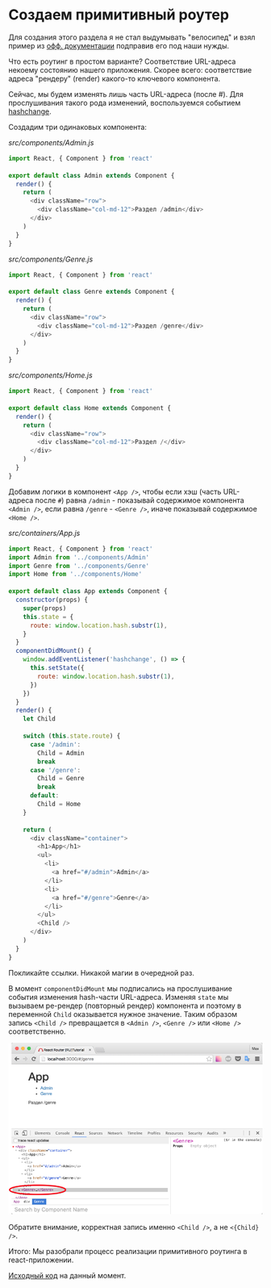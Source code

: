 # Создаем примитивный роутер

Для создания этого раздела я не стал выдумывать "велосипед" и взял пример из [офф. документации](https://github.com/reactjs/react-router/blob/latest/docs/Introduction.md) подправив его под наши нужды.

Что есть роутинг в простом варианте? Соответствие URL-адреса некоему состоянию нашего приложения. Скорее всего: соответствие адреса "рендеру" (render) какого-то ключевого компонента.

Сейчас, мы будем изменять лишь часть URL-адреса (после #). Для прослушивания такого рода изменений, воспользуемся событием [hashchange](https://developer.mozilla.org/en-US/docs/Web/Events/hashchange).

Создадим три одинаковых компонента:

_src/components/Admin.js_

```js
import React, { Component } from 'react'

export default class Admin extends Component {
  render() {
    return (
      <div className="row">
        <div className="col-md-12">Раздел /admin</div>
      </div>
    )
  }
}
```

_src/components/Genre.js_

```js
import React, { Component } from 'react'

export default class Genre extends Component {
  render() {
    return (
      <div className="row">
        <div className="col-md-12">Раздел /genre</div>
      </div>
    )
  }
}
```

_src/components/Home.js_

```js
import React, { Component } from 'react'

export default class Home extends Component {
  render() {
    return (
      <div className="row">
        <div className="col-md-12">Раздел /</div>
      </div>
    )
  }
}
```

Добавим логики в компонент `<App />`, чтобы если хэш (часть URL-адреса после `#`) равна `/admin` - показывай содержимое компонента `<Admin />`, если равна `/genre` - `<Genre />`, иначе показывай содержимое `<Home />`.

_src/containers/App.js_

```js
import React, { Component } from 'react'
import Admin from '../components/Admin'
import Genre from '../components/Genre'
import Home from '../components/Home'

export default class App extends Component {
  constructor(props) {
    super(props)
    this.state = {
      route: window.location.hash.substr(1),
    }
  }
  componentDidMount() {
    window.addEventListener('hashchange', () => {
      this.setState({
        route: window.location.hash.substr(1),
      })
    })
  }
  render() {
    let Child

    switch (this.state.route) {
      case '/admin':
        Child = Admin
        break
      case '/genre':
        Child = Genre
        break
      default:
        Child = Home
    }

    return (
      <div className="container">
        <h1>App</h1>
        <ul>
          <li>
            <a href="#/admin">Admin</a>
          </li>
          <li>
            <a href="#/genre">Genre</a>
          </li>
        </ul>
        <Child />
      </div>
    )
  }
}
```

Покликайте ссылки. Никакой магии в очередной раз.

В момент `componentDidMount` мы подписались на прослушивание события изменения hash-части URL-адреса. Изменяя `state` мы вызываем ре-рендер (повторный рендер) компонента и поэтому в переменной `Child` оказывается нужное значение. Таким образом запись `<Child />` превращается в `<Admin />`, `<Genre />` или `<Home />` соответственно.

![Скриншот](rout_genre_1.jpg)

Обратите внимание, корректная запись именно `<Child />`, а не `<{Child} />`.

Итого: Мы разобрали процесс реализации примитивного роутинга в react-приложении.

[Исходный код](https://github.com/maxfarseer/react-router-ru-tutorial/tree/create_simple_router) на данный момент.
